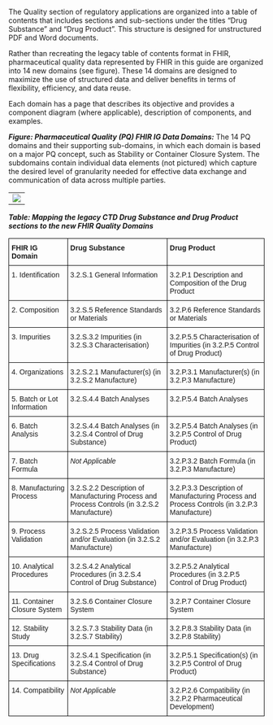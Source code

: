 The Quality section of regulatory applications are organized into a table of contents that includes sections and sub-sections under the titles “Drug Substance” and “Drug Product”. This structure is designed for unstructured PDF and Word documents.

Rather than recreating the legacy table of contents format in FHIR, pharmaceutical quality data represented by FHIR in this guide are organized into 14 new domains (see figure). These 14 domains are designed to maximize the use of structured data and deliver benefits in terms of flexibility, efficiency, and data reuse.

Each domain has a page that describes its objective and provides a component diagram (where applicable), description of components, and examples.

***Figure: Pharmaceutical Quality (PQ) FHIR IG Data Domains:*** The 14 PQ domains and their supporting sub-domains, in which each domain is based on a major PQ concept, such as Stability or Container Closure System. The subdomains contain individual data elements (not pictured) which capture the desired level of granularity needed for effective data exchange and communication of data across multiple parties.
<table><tr><td><img src="all-domains-dx-PQ.png" /></td></tr></table>

***Table: Mapping the legacy CTD Drug Substance and Drug Product sections to the new FHIR Quality Domains***
<style type="text/css">
.tg  {border-collapse:collapse;border-spacing:0;}
.tg td{border-color:black;border-style:solid;border-width:1px;font-family:Arial, sans-serif;font-size:14px;
  overflow:hidden;padding:10px 5px;word-break:normal;}
.tg th{border-color:black;border-style:solid;border-width:1px;font-family:Arial, sans-serif;font-size:14px;
  font-weight:normal;overflow:hidden;padding:10px 5px;word-break:normal;}
.tg .tg-0lax{text-align:left;vertical-align:top}
</style>
<table class="tg">
<thead>
  <tr>
    <th class="tg-0lax"><b>FHIR IG Domain</b></th>
    <th class="tg-0lax"><b>Drug Substance</b></th>
    <th class="tg-0lax"><b>Drug Product</b></th>
  </tr>
</thead>
<tbody>
  <tr>
    <td class="tg-0lax">1. Identification</td>
    <td class="tg-0lax">3.2.S.1 General Information</td>
    <td class="tg-0lax">3.2.P.1 Description and Composition of the Drug Product</td>
  </tr>
  <tr>
    <td class="tg-0lax">2. Composition</td>
    <td class="tg-0lax">3.2.S.5 Reference Standards or Materials</td>
    <td class="tg-0lax">3.2.P.6 Reference Standards or Materials</td>
  </tr>
  <tr>
    <td class="tg-0lax">3. Impurities</td>
    <td class="tg-0lax">3.2.S.3.2 Impurities (in 3.2.S.3 Characterisation)</td>
    <td class="tg-0lax">3.2.P.5.5 Characterisation of Impurities (in 3.2.P.5 Control of Drug Product)</td>
  </tr>
  <tr>
    <td class="tg-0lax">4. Organizations</td>
    <td class="tg-0lax">3.2.S.2.1 Manufacturer(s) (in 3.2.S.2 Manufacture)</td>
    <td class="tg-0lax">3.2.P.3.1 Manufacturer(s) (in 3.2.P.3 Manufacture)</td>
  </tr>
  <tr>
    <td class="tg-0lax">5. Batch or Lot Information</td>
    <td class="tg-0lax">3.2.S.4.4 Batch Analyses</td>
    <td class="tg-0lax">3.2.P.5.4 Batch Analyses</td>
  </tr>
  <tr>
    <td class="tg-0lax">6. Batch Analysis</td>
    <td class="tg-0lax">3.2.S.4.4 Batch Analyses (in 3.2.S.4 Control of Drug Substance)</td>
    <td class="tg-0lax">3.2.P.5.4 Batch Analyses (in 3.2.P.5 Control of Drug Product)</td>
  </tr>
  <tr>
    <td class="tg-0lax">7. Batch Formula</td>
    <td class="tg-0lax"><i>Not Applicable</i></td>
    <td class="tg-0lax">3.2.P.3.2 Batch Formula (in 3.2.P.3 Manufacture)</td>
  </tr>
  <tr>
    <td class="tg-0lax">8. Manufacturing Process</td>
    <td class="tg-0lax">3.2.S.2.2 Description of Manufacturing Process and Process Controls (in 3.2.S.2 Manufacture)</td>
    <td class="tg-0lax">3.2.P.3.3 Description of Manufacturing Process and Process Controls (in 3.2.P.3 Manufacture)</td>
  </tr>
  <tr>
    <td class="tg-0lax">9. Process Validation</td>
    <td class="tg-0lax">3.2.S.2.5 Process Validation and/or Evaluation (in 3.2.S.2 Manufacture)</td>
    <td class="tg-0lax">3.2.P.3.5 Process Validation and/or Evaluation (in 3.2.P.3 Manufacture)</td>
  </tr>
  <tr>
    <td class="tg-0lax">10. Analytical Procedures</td>
    <td class="tg-0lax">3.2.S.4.2 Analytical Procedures (in 3.2.S.4 Control of Drug Substance)</td>
    <td class="tg-0lax">3.2.P.5.2 Analytical Procedures (in 3.2.P.5 Control of Drug Product)</td>
  </tr>
  <tr>
    <td class="tg-0lax">11. Container Closure System</td>
    <td class="tg-0lax">3.2.S.6 Container Closure System</td>
    <td class="tg-0lax">3.2.P.7 Container Closure System</td>
  </tr>
  <tr>
    <td class="tg-0lax">12. Stability Study</td>
    <td class="tg-0lax">3.2.S.7.3 Stability Data (in 3.2.S.7 Stability)</td>
    <td class="tg-0lax">3.2.P.8.3 Stability Data (in 3.2.P.8 Stability)</td>
  </tr>
  <tr>
    <td class="tg-0lax">13. Drug Specifications</td>
    <td class="tg-0lax">3.2.S.4.1 Specification (in 3.2.S.4 Control of Drug Substance)</td>
    <td class="tg-0lax">3.2.P.5.1 Specification(s) (in 3.2.P.5 Control of Drug Product)</td>
  </tr>
  <tr>
    <td class="tg-0lax">14. Compatibility</td>
    <td class="tg-0lax"><i>Not Applicable</i></td>
    <td class="tg-0lax">3.2.P.2.6 Compatibility (in 3.2.P.2 Pharmaceutical Development)
</td>
  </tr>
</tbody>
</table>

